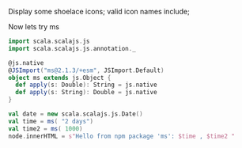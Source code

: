 
Display some shoelace icons; valid icon names include;

Now lets try ms

```scala mdoc:js:shared
import scala.scalajs.js
import scala.scalajs.js.annotation._

@js.native
@JSImport("ms@2.1.3/+esm", JSImport.Default)
object ms extends js.Object {
  def apply(s: Double): String = js.native
  def apply(s: String): Double = js.native
}

```

```scala mdoc:js
val date = new scala.scalajs.js.Date()
val time = ms( "2 days")
val time2 = ms( 1000)
node.innerHTML = s"Hello from npm package 'ms': $time , $time2 "
```